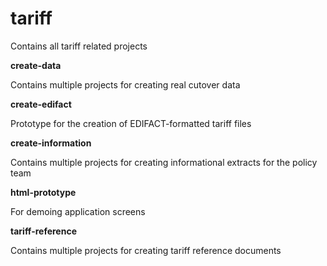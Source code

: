 # tariff
Contains all tariff related projects

**create-data**

Contains multiple projects for creating real cutover data

**create-edifact**

Prototype for the creation of EDIFACT-formatted tariff files

**create-information**

Contains multiple projects for creating informational extracts for the policy team

**html-prototype**

For demoing application screens

**tariff-reference**

Contains multiple projects for creating tariff reference documents
